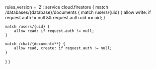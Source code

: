 rules_version = '2';
service cloud.firestore {
  match /databases/{database}/documents {
  	match /users/{uid} {
    	allow write: if request.auth != null && request.auth.uid == uid;
    }
    
    match /users/{uid} {
    	allow read: if request.auth != null;
    }
    
    match /chat/{document=**} {
    	allow read, create: if request.auth != null;
    }
  }
}